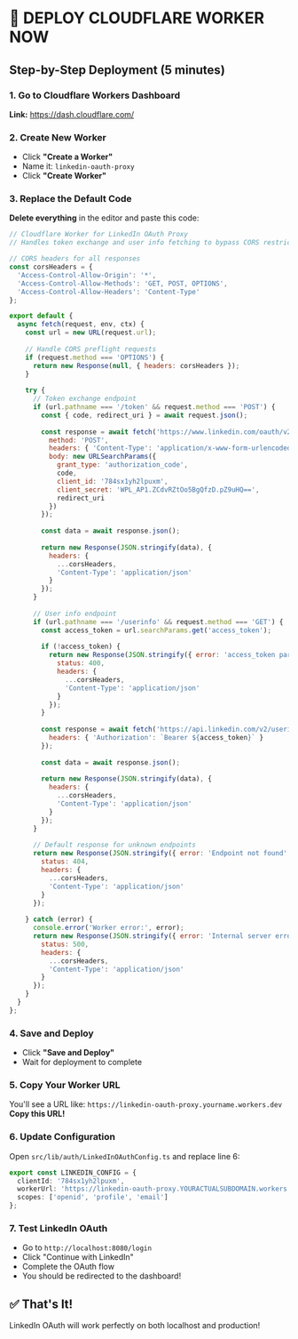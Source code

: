 # 🚀 DEPLOY CLOUDFLARE WORKER NOW

## Step-by-Step Deployment (5 minutes)

### 1. Go to Cloudflare Workers Dashboard
**Link:** https://dash.cloudflare.com/

### 2. Create New Worker
- Click **"Create a Worker"**
- Name it: `linkedin-oauth-proxy`
- Click **"Create Worker"**

### 3. Replace the Default Code
**Delete everything** in the editor and paste this code:

```javascript
// Cloudflare Worker for LinkedIn OAuth Proxy
// Handles token exchange and user info fetching to bypass CORS restrictions

// CORS headers for all responses
const corsHeaders = {
  'Access-Control-Allow-Origin': '*',
  'Access-Control-Allow-Methods': 'GET, POST, OPTIONS',
  'Access-Control-Allow-Headers': 'Content-Type'
};

export default {
  async fetch(request, env, ctx) {
    const url = new URL(request.url);
    
    // Handle CORS preflight requests
    if (request.method === 'OPTIONS') {
      return new Response(null, { headers: corsHeaders });
    }
    
    try {
      // Token exchange endpoint
      if (url.pathname === '/token' && request.method === 'POST') {
        const { code, redirect_uri } = await request.json();
        
        const response = await fetch('https://www.linkedin.com/oauth/v2/accessToken', {
          method: 'POST',
          headers: { 'Content-Type': 'application/x-www-form-urlencoded' },
          body: new URLSearchParams({
            grant_type: 'authorization_code',
            code,
            client_id: '784sx1yh2lpuxm',
            client_secret: 'WPL_AP1.ZCdvRZtOo5BgQfzD.pZ9uHQ==',
            redirect_uri
          })
        });
        
        const data = await response.json();
        
        return new Response(JSON.stringify(data), {
          headers: {
            ...corsHeaders,
            'Content-Type': 'application/json'
          }
        });
      }
      
      // User info endpoint
      if (url.pathname === '/userinfo' && request.method === 'GET') {
        const access_token = url.searchParams.get('access_token');
        
        if (!access_token) {
          return new Response(JSON.stringify({ error: 'access_token parameter required' }), {
            status: 400,
            headers: {
              ...corsHeaders,
              'Content-Type': 'application/json'
            }
          });
        }
        
        const response = await fetch('https://api.linkedin.com/v2/userinfo', {
          headers: { 'Authorization': `Bearer ${access_token}` }
        });
        
        const data = await response.json();
        
        return new Response(JSON.stringify(data), {
          headers: {
            ...corsHeaders,
            'Content-Type': 'application/json'
          }
        });
      }
      
      // Default response for unknown endpoints
      return new Response(JSON.stringify({ error: 'Endpoint not found' }), {
        status: 404,
        headers: {
          ...corsHeaders,
          'Content-Type': 'application/json'
        }
      });
      
    } catch (error) {
      console.error('Worker error:', error);
      return new Response(JSON.stringify({ error: 'Internal server error' }), {
        status: 500,
        headers: {
          ...corsHeaders,
          'Content-Type': 'application/json'
        }
      });
    }
  }
};
```

### 4. Save and Deploy
- Click **"Save and Deploy"**
- Wait for deployment to complete

### 5. Copy Your Worker URL
You'll see a URL like: `https://linkedin-oauth-proxy.yourname.workers.dev`
**Copy this URL!**

### 6. Update Configuration
Open `src/lib/auth/LinkedInOAuthConfig.ts` and replace line 6:

```typescript
export const LINKEDIN_CONFIG = {
  clientId: '784sx1yh2lpuxm',
  workerUrl: 'https://linkedin-oauth-proxy.YOURACTUALSUBDOMAIN.workers.dev', // Replace with your actual URL
  scopes: ['openid', 'profile', 'email']
};
```

### 7. Test LinkedIn OAuth
- Go to `http://localhost:8080/login`
- Click "Continue with LinkedIn"
- Complete the OAuth flow
- You should be redirected to the dashboard!

## ✅ That's It!
LinkedIn OAuth will work perfectly on both localhost and production!

